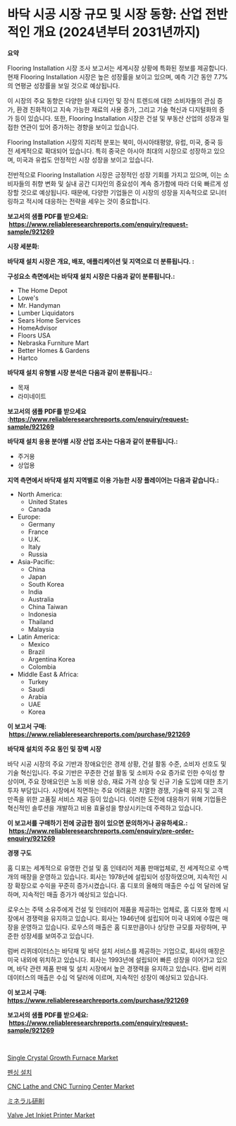 <p><h1>바닥 시공 시장 규모 및 시장 동향: 산업 전반적인 개요 (2024년부터 2031년까지)</h1></p><p><strong>요약</strong></p>
<p><p>Flooring Installation 시장 조사 보고서는 세계시장 상황에 특화된 정보를 제공합니다. 현재 Flooring Installation 시장은 높은 성장률을 보이고 있으며, 예측 기간 동안 7.7%의 연평균 성장률을 보일 것으로 예상됩니다.</p><p>이 시장의 주요 동향은 다양한 실내 디자인 및 장식 트렌드에 대한 소비자들의 관심 증가, 환경 친화적이고 지속 가능한 재료의 사용 증가, 그리고 기술 혁신과 디지털화의 증가 등이 있습니다. 또한, Flooring Installation 시장은 건설 및 부동산 산업의 성장과 밀접한 연관이 있어 증가하는 경향을 보이고 있습니다.</p><p>Flooring Installation 시장의 지리적 분포는 북미, 아시아태평양, 유럽, 미국, 중국 등 전 세계적으로 확대되어 있습니다. 특히 중국은 아시아 최대의 시장으로 성장하고 있으며, 미국과 유럽도 안정적인 시장 성장을 보이고 있습니다.</p><p>전반적으로 Flooring Installation 시장은 긍정적인 성장 기회를 가지고 있으며, 이는 소비자들의 취향 변화 및 실내 공간 디자인의 중요성이 계속 증가함에 따라 더욱 빠르게 성장할 것으로 예상됩니다. 때문에, 다양한 기업들은 이 시장의 성장을 지속적으로 모니터링하고 적시에 대응하는 전략을 세우는 것이 중요합니다.</p></p>
<p><strong>보고서의 샘플 PDF를 받으세요: &nbsp;<a href="https://www.reliableresearchreports.com/enquiry/request-sample/921269">https://www.reliableresearchreports.com/enquiry/request-sample/921269</a></strong></p>
<p><strong>시장 세분화:</strong></p>
<p><strong> 바닥재 설치 시장은 개요, 배포, 애플리케이션 및 지역으로 더 분류됩니다. :</strong></p>
<p><strong>구성요소 측면에서는 바닥재 설치 시장은 다음과 같이 분류됩니다.:</strong></p>
<p><ul><li>The Home Depot</li><li>Lowe's</li><li>Mr. Handyman</li><li>Lumber Liquidators</li><li>Sears Home Services</li><li>HomeAdvisor</li><li>Floors USA</li><li>Nebraska Furniture Mart</li><li>Better Homes & Gardens</li><li>Hartco</li></ul></p>
<p><strong> 바닥재 설치 유형별 시장 분석은 다음과 같이 분류됩니다.:</strong></p>
<p><ul><li>목재</li><li>라미네이트</li></ul></p>
<p><strong>보고서의 샘플 PDF를 받으세요 :<a href="https://www.reliableresearchreports.com/enquiry/request-sample/921269">https://www.reliableresearchreports.com/enquiry/request-sample/921269</a></strong></p>
<p><strong> 바닥재 설치 응용 분야별 시장 산업 조사는 다음과 같이 분류됩니다.:</strong></p>
<p><ul><li>주거용</li><li>상업용</li></ul></p>
<p><strong>지역 측면에서 바닥재 설치 지역별로 이용 가능한 시장 플레이어는 다음과 같습니다.:</strong></p>
<p><ul>
    <li>
        North America:
        <ul>
            <li>United States</li>
            <li>Canada</li>
        </ul>
    </li>
    <li>
        Europe:
        <ul>
            <li>Germany</li>
            <li>France</li>
            <li>U.K.</li>
            <li>Italy</li>
            <li>Russia</li>
        </ul>
    </li>
    <li>
        Asia-Pacific:
        <ul>
            <li>China</li>
            <li>Japan</li>
            <li>South Korea</li>
            <li>India</li>
            <li>Australia</li>
            <li>China Taiwan</li>
            <li>Indonesia</li>
            <li>Thailand</li>
            <li>Malaysia</li>
        </ul>
    </li>
    <li>
        Latin America:
        <ul>
            <li>Mexico</li>
            <li>Brazil</li>
            <li>Argentina Korea</li>
            <li>Colombia</li>
        </ul>
    </li>
    <li>
        Middle East & Africa:
        <ul>
            <li>Turkey</li>
            <li>Saudi</li>
            <li>Arabia</li>
            <li>UAE</li>
            <li>Korea</li>
        </ul>
    </li>
    </ul></p>
<p><strong>이 보고서 구매: &nbsp;<a href="https://www.reliableresearchreports.com/purchase/921269">https://www.reliableresearchreports.com/purchase/921269</a></strong></p>
<p><strong>바닥재 설치의 주요 동인 및 장벽 시장</strong></p>
<p><p>바닥 시공 시장의 주요 기반과 장애요인은 경제 상황, 건설 활동 수준, 소비자 선호도 및 기술 혁신입니다. 주요 기반은 꾸준한 건설 활동 및 소비자 수요 증가로 인한 수익성 향상이며, 주요 장애요인은 노동 비용 상승, 재료 가격 상승 및 신규 기술 도입에 대한 초기 투자 부담입니다. 시장에서 직면하는 주요 어려움은 치열한 경쟁, 기술력 유지 및 고객 만족을 위한 고품질 서비스 제공 등이 있습니다. 이러한 도전에 대응하기 위해 기업들은 혁신적인 솔루션을 개발하고 비용 효율성을 향상시키는데 주력하고 있습니다.</p></p>
<p><strong>이 보고서를 구매하기 전에 궁금한 점이 있으면 문의하거나 공유하세요.: &nbsp;<a href="https://www.reliableresearchreports.com/enquiry/pre-order-enquiry/921269">https://www.reliableresearchreports.com/enquiry/pre-order-enquiry/921269</a></strong></p>
<p><strong>경쟁 구도</strong></p>
<p><p>홈 디포는 세계적으로 유명한 건설 및 홈 인테리어 제품 판매업체로, 전 세계적으로 수백 개의 매장을 운영하고 있습니다. 회사는 1978년에 설립되어 성장하였으며, 지속적인 시장 확장으로 수익을 꾸준히 증가시켰습니다. 홈 디포의 올해의 매출은 수십 억 달러에 달하며, 지속적인 매출 증가가 예상되고 있습니다.</p><p>로우스는 주택 소유주에게 건설 및 인테리어 제품을 제공하는 업체로, 홈 디포와 함께 시장에서 경쟁력을 유지하고 있습니다. 회사는 1946년에 설립되어 미국 내외에 수많은 매장을 운영하고 있습니다. 로우스의 매출은 홈 디포만큼이나 상당한 규모를 자랑하며, 꾸준한 성장세를 보여주고 있습니다.</p><p>럼버 리퀴데이터스는 바닥재 및 바닥 설치 서비스를 제공하는 기업으로, 회사의 매장은 미국 내외에 위치하고 있습니다. 회사는 1993년에 설립되어 빠른 성장을 이어가고 있으며, 바닥 관련 제품 판매 및 설치 시장에서 높은 경쟁력을 유지하고 있습니다. 럼버 리퀴데이터스의 매출은 수십 억 달러에 이르며, 지속적인 성장이 예상되고 있습니다.</p></p>
<p><strong>이 보고서 구매: &nbsp; <a href="https://www.reliableresearchreports.com/purchase/921269">https://www.reliableresearchreports.com/purchase/921269</a></strong></p>
<p><strong>보고서의 샘플 PDF를 받으세요: &nbsp;<a href="https://www.reliableresearchreports.com/enquiry/request-sample/921269">https://www.reliableresearchreports.com/enquiry/request-sample/921269</a></strong><strong></strong></p>
<p>&nbsp;</p>
<p><p><a href="https://github.com/WillieWoodard/Market-Research-Report-List-3/blob/main/single-crystal-growth-furnace-market.md">Single Crystal Growth Furnace Market</a></p><p><a href="https://github.com/sougarounis/Market-Research-Report-List-2/blob/main/4342761182088.md">펜싱 설치</a></p><p><a href="https://issuu.com/reportprime-2/docs/cnc-lathe-and-cnc-turning-center-market-size-2030.">CNC Lathe and CNC Turning Center Market</a></p><p><a href="https://github.com/mohamedbakry57/Market-Research-Report-List-2/blob/main/1852495182091.md">ミネラル研削</a></p><p><a href="https://github.com/Sarissaschmalingtr6fz2739/Market-Research-Report-List-1/blob/main/valve-jet-inkjet-printer-market.md">Valve Jet Inkjet Printer Market</a></p></p>